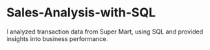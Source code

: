# Sales-Analysis-with-SQL
I analyzed transaction data from Super Mart, using SQL and provided insights into business performance.
